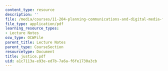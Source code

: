 ```yaml
---
content_type: resource
description: ''
file: /media/courses/11-204-planning-communications-and-digital-media-fall-2004/a1c7113ae93eed7b7a6af6fe1730a3cb_justice.pdf
file_type: application/pdf
learning_resource_types:
- Lecture Notes
ocw_type: OCWFile
parent_title: Lecture Notes
parent_type: CourseSection
resourcetype: Document
title: justice.pdf
uid: a1c7113a-e93e-ed7b-7a6a-f6fe1730a3cb
---
```


